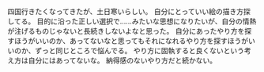 四国行きたくなってきたが、土日寒いらしい。
自分にとっていい絵の描き方探してる。
目的に沿った正しい選択で……みたいな思想になりたいが、自分の情熱が注げるものじゃないと長続きしないよなと思った。
自分にあったやり方を探すほうがいいのか、あってないなと思ってもそれになれるやり方を探すほうがいいのか、ずっと同じところで悩んでる。
やり方に固執すると良くないという考え方は自分にはあってないな。
納得感のないやり方だと続かない。

